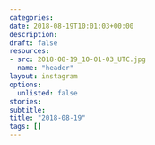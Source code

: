 ```yaml
---
categories:
date: 2018-08-19T10:01:03+00:00
description:
draft: false
resources:
- src: 2018-08-19_10-01-03_UTC.jpg
  name: "header"
layout: instagram
options:
  unlisted: false
stories:
subtitle:
title: "2018-08-19"
tags: []
---
```


 
